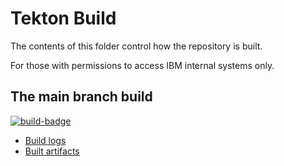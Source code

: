 # Tekton Build

The contents of this folder control how the repository is built.

For those with permissions to access IBM internal systems only.

## The main branch build
[![build-badge](https://javadev-cicsk8s.hursley.ibm.com/samples-cics-java-liberty-springboot-jpa/main/build-info/build-status-badge.svg)](
https://javadev-cicsk8s.hursley.ibm.com/samples-cics-java-liberty-springboot-jpa/main/)

- [Build logs](https://javadev-cicsk8s.hursley.ibm.com/samples-cics-java-liberty-springboot-jpa/main/build-info/logs/)
- [Built artifacts](https://javadev-cicsk8s.hursley.ibm.com/samples-cics-java-liberty-springboot-jpa/main/artifacts/)